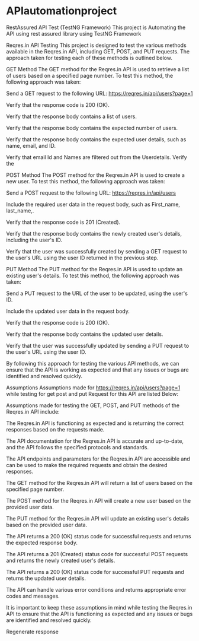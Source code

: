 # APIautomationproject
RestAssured API Test (TestNG Framework)
This project is Automating the API using rest assured library using TestNG Framework

Reqres.in API Testing
This project is designed to test the various methods available in the Reqres.in API, including GET, POST, and PUT requests. The approach taken for testing each of these methods is outlined below.

GET Method
The GET method for the Reqres.in API is used to retrieve a list of users based on a specified page number. To test this method, the following approach was taken:

Send a GET request to the following URL: https://reqres.in/api/users?page=1

Verify that the response code is 200 (OK).

Verify that the response body contains a list of users.

Verify that the response body contains the expected number of users.

Verify that the response body contains the expected user details, such as name, email, and ID.

Verify that email Id and Names are filtered out from the Userdetails.
Verify the 

POST Method
The POST method for the Reqres.in API is used to create a new user. To test this method, the following approach was taken:

Send a POST request to the following URL: https://reqres.in/api/users

Include the required user data in the request body, such as First_name, last_name,.

Verify that the response code is 201 (Created).

Verify that the response body contains the newly created user's details, including the user's ID.

Verify that the user was successfully created by sending a GET request to the user's URL using the user ID returned in the previous step.

PUT Method
The PUT method for the Reqres.in API is used to update an existing user's details. To test this method, the following approach was taken:

Send a PUT request to the URL of the user to be updated, using the user's ID.

Include the updated user data in the request body.

Verify that the response code is 200 (OK).

Verify that the response body contains the updated user details.

Verify that the user was successfully updated by sending a PUT request to the user's URL using the user ID.

By following this approach for testing the various API methods, we can ensure that the API is working as expected and that any issues or bugs are identified and resolved quickly.

Assumptions 
Assumptions made for https://reqres.in/api/users?page=1
while testing for get post and put Request for this API are listed Below:

Assumptions made for testing the GET, POST, and PUT methods of the Reqres.in API include:

The Reqres.in API is functioning as expected and is returning the correct responses based on the requests made.

The API documentation for the Reqres.in API is accurate and up-to-date, and the API follows the specified protocols and standards.

The API endpoints and parameters for the Reqres.in API are accessible and can be used to make the required requests and obtain the desired responses.

The GET method for the Reqres.in API will return a list of users based on the specified page number.

The POST method for the Reqres.in API will create a new user based on the provided user data.

The PUT method for the Reqres.in API will update an existing user's details based on the provided user data.

The API returns a 200 (OK) status code for successful requests and returns the expected response body.

The API returns a 201 (Created) status code for successful POST requests and returns the newly created user's details.

The API returns a 200 (OK) status code for successful PUT requests and returns the updated user details.

The API can handle various error conditions and returns appropriate error codes and messages.

It is important to keep these assumptions in mind while testing the Reqres.in API to ensure that the API is functioning as expected and any issues or bugs are identified and resolved quickly.






Regenerate response
